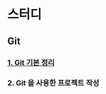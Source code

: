 # 스터디
## Git
### [1. Git 기본 정리](https://github.com/JustBasicPro/Study/tree/main/Git/1%EA%B0%95)
### 2. Git 을 사용한 프로젝트 작성 

